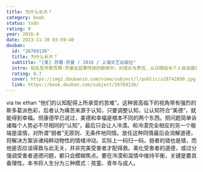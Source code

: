```yaml
---
title: 为什么长大？
category: book
status: todo
rating: 0
year: 2016-4
date: 2023-11-30 03:59:40
douban:
  id: "26769136"
  title: 为什么长大？
  subtitle: "[美] 苏珊·奈曼 / 2016 / 上海文艺出版社"
  intro: 知名哲学家苏珊·奈曼在启蒙传统的脉络中，对成长与责任、从众随俗与个人自由展开思考，追问"哲学能否帮助我们找到一种与屈从妥协无关的成熟状态"，讨论我们对世界本来是怎样与世界应该是怎样这两者的理解，是如何受到各种经验的深化或阻碍。成长本身就是一大理想--一个很难完全实现但绝对值得为之奋斗的理想。
  rating: 8.7
  cover: https://img1.doubanio.com/view/subject/l/public/s28742850.jpg
  link: https://book.douban.com/subject/26769136/
---
```


via tw ethan “他们的认知配得上所承受的苦难”。这种居高临下的视角带有强烈的斯多葛派色彩，后者认为痛苦来源于认知，只要调整认知，让认知符合“美德”，就能得到幸福。但康德早已说过，美德和幸福是根本不同的两个东西。把问题简单诉诸每个人势必不尽相同的“认知”，最后只会让人冷漠。和冷漠完全相反的另一个极端是滥情，对所谓“弱者”无原则、无条件地同情。放任这种同情最后会消解道德，将解决方案诉诸纯粹动物性的情绪冲动。实际上一码归一码，弱者的错也是错，而他是否应该得救与此无关，并非完美受害者才配得救。美化受害者的道德，或过分强调受害者道德问题，都只会模糊焦点。要在冷漠和滥情中维持平衡，关键是要具备理性。本书将人生分为三种模式：孩童、青年与成人。